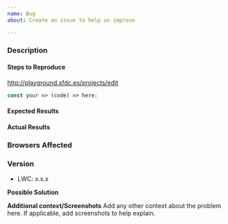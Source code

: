 ```yaml
---
name: Bug
about: Create an issue to help us improve

---
```


### Description

#### Steps to Reproduce


<!--
If LWC specific issue, update playground link with your example
-->
http://playground.sfdc.es/projects/edit

<!--
if specific code snipet, paste the example here
-->
```js
const your => (code) => here;
```

#### Expected Results
<!-- Example: No error is throw -->

#### Actual Results
<!-- Example: Error is thrown -->

### Browsers Affected
<!-- List of browsers and versions affected -->

### Version
<!--
Node project
package.json
versions < 0.17: "lwc-engine": "0.16.8"
versions >= 0.17: "lwc-engine": "0.17.2"
-->
- LWC: x.x.x


**Possible Solution**
<!--- Only if you have suggestions on a fix for the bug -->

**Additional context/Screenshots**
Add any other context about the problem here. If applicable, add screenshots to help explain.
